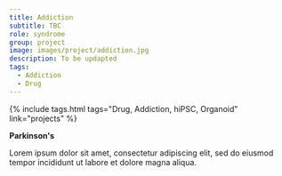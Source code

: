 ```yaml
---
title: Addiction
subtitle: TBC
role: syndrome
group: project
image: images/project/addiction.jpg
description: To be updapted
tags:
  - Addiction
  - Drug
---
```


{%
  include tags.html
  tags="Drug, Addiction, hiPSC, Organoid"
  link="projects"
%}

<strong>Parkinson's</strong>

Lorem ipsum dolor sit amet, consectetur adipiscing elit, sed do eiusmod tempor incididunt ut labore et dolore magna aliqua.

